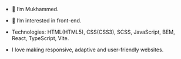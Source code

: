 - 👋 I’m Mukhammed.
- 👀 I’m interested in front-end.

- Technologies: HTML(HTML5), CSS(CSS3), SCSS, JavaScript, BEM, React, TypeScript, Vite.

- I love making responsive, adaptive and user-friendly websites.

<!---
mukhammed2021/mukhammed2021 is a ✨ special ✨ repository because its `README.md` (this file) appears on your GitHub profile.
You can click the Preview link to take a look at your changes.
--->
